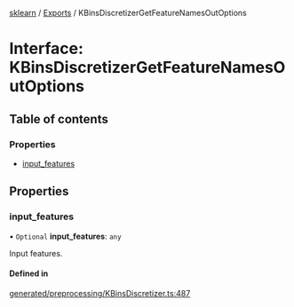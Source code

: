 [sklearn](../readme.md) / [Exports](../modules.md) / KBinsDiscretizerGetFeatureNamesOutOptions

# Interface: KBinsDiscretizerGetFeatureNamesOutOptions

## Table of contents

### Properties

- [input\_features](KBinsDiscretizerGetFeatureNamesOutOptions.md#input_features)

## Properties

### input\_features

• `Optional` **input\_features**: `any`

Input features.

#### Defined in

[generated/preprocessing/KBinsDiscretizer.ts:487](https://github.com/transitive-bullshit/scikit-learn-ts/blob/367336a/packages/sklearn/src/generated/preprocessing/KBinsDiscretizer.ts#L487)

